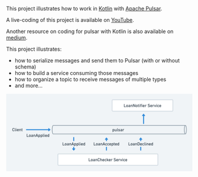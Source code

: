 This project illustrates how to work in [Kotlin](https://kotlinlang.org/) with
[Apache Pulsar](https://pulsar.apache.org/).

A live-coding of this project is available on [YouTube](https://www.youtube.com/user/JetBrainsTV).

Another resource on coding for pulsar with Kotlin is also available on 
[medium](https://gillesbarbier.medium.com/using-apache-pulsar-with-kotlin-3b0ab398cf52).


This project illustrates:
- how to serialize messages and send them to Pulsar (with or without schema)
- how to build a service consuming those messages
- how to organize a topic to receive messages of multiple types
- and more...

![Event-drive app example](kotlin-pulsar@2x.png "Event-drive app example")

